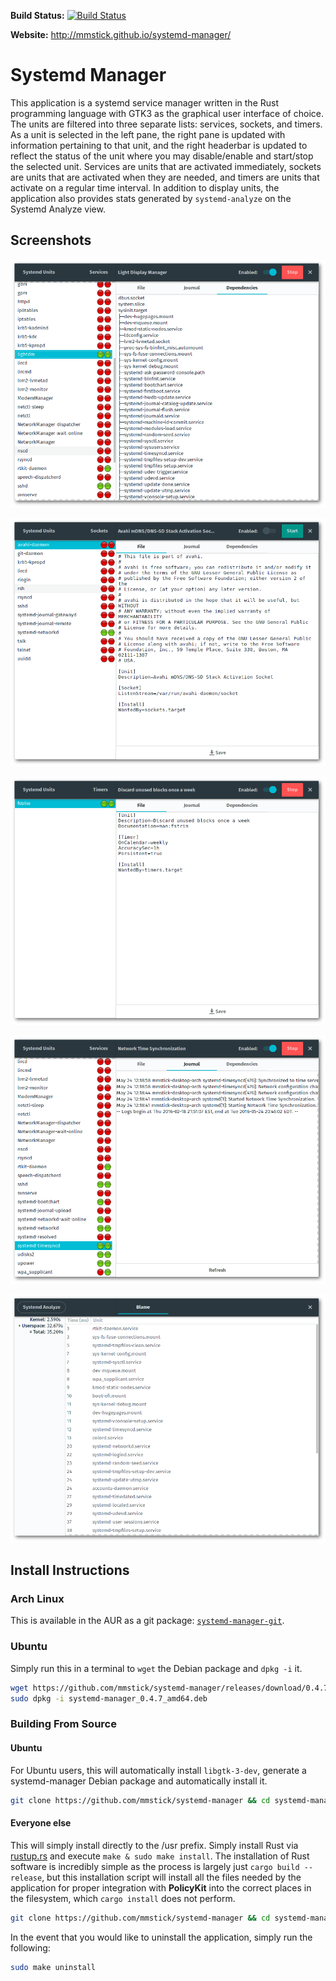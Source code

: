 **Build Status:** [![Build Status](https://travis-ci.org/mmstick/systemd-manager.png?branch=master)](https://travis-ci.org/mmstick/systemd-manager)

**Website:** <http://mmstick.github.io/systemd-manager/>

# Systemd Manager

This application is a systemd service manager written in the Rust programming language with GTK3 as the graphical user interface of choice. The units are filtered into three separate lists: services, sockets, and timers. As a unit is selected in the left pane, the right pane is updated with information pertaining to that unit, and the right headerbar is updated to reflect the status of the unit where you may disable/enable and start/stop the selected unit. Services are units that are activated immediately, sockets are units that are activated when they are needed, and timers are units that activate on a regular time interval. In addition to display units, the application also provides stats generated by `systemd-analyze` on the Systemd Analyze view.

## Screenshots

![Services](screenshot-services.png)

![Sockets](screenshot-sockets.png)

![Timers](screenshot-timers.png)

![Journal](screenshot-journal.png)

![Analyze](screenshot-analyze.png)

## Install Instructions

### Arch Linux

This is available in the AUR as a git package: [`systemd-manager-git`](https://aur.archlinux.org/packages/systemd-manager-git/).

### Ubuntu

Simply run this in a terminal to `wget` the Debian package and `dpkg -i` it.

```sh
wget https://github.com/mmstick/systemd-manager/releases/download/0.4.7/systemd-manager_0.4.7_amd64.deb
sudo dpkg -i systemd-manager_0.4.7_amd64.deb
```

### Building From Source

#### Ubuntu

For Ubuntu users, this will automatically install `libgtk-3-dev`, generate a systemd-manager Debian package and automatically install it.

```sh
git clone https://github.com/mmstick/systemd-manager && cd systemd-manager && make ubuntu
```

#### Everyone else

This will simply install directly to the /usr prefix. Simply install Rust via [rustup.rs](https://www.rustup.rs/) and execute `make & sudo make install`. The installation of Rust software is incredibly simple as the process is largely just `cargo build --release`, but this installation script will install all the files needed by the application for proper integration with **PolicyKit** into the correct places in the filesystem, which `cargo install` does not perform.

```sh
git clone https://github.com/mmstick/systemd-manager && cd systemd-manager && make && sudo make install
```

In the event that you would like to uninstall the application, simply run the following:

```sh
sudo make uninstall
```
